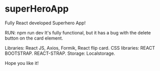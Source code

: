 # superHeroApp

Fully React developed Superhero App!

RUN: npm run dev
It's fully functional, but it has a bug with the delete button on the card element.

Libraries: React JS, Axios, Formik, React flip card.
CSS libraries: REACT BOOTSTRAP. REACT-STRAP.
Storage: Localstorage.

Hope you like it!
